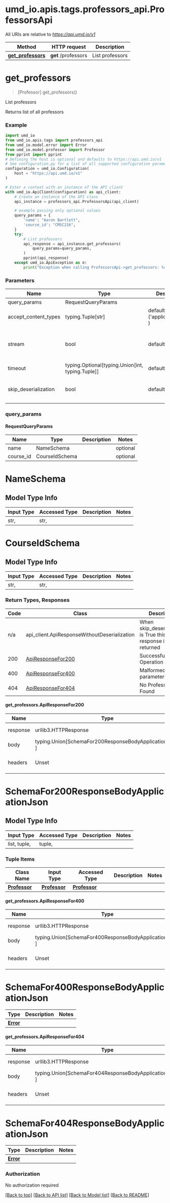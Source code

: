 <a name="__pageTop"></a>
# umd_io.apis.tags.professors_api.ProfessorsApi

All URIs are relative to *https://api.umd.io/v1*

Method | HTTP request | Description
------------- | ------------- | -------------
[**get_professors**](#get_professors) | **get** /professors | List professors

# **get_professors**
<a name="get_professors"></a>
> [Professor] get_professors()

List professors

Returns list of all professors

### Example

```python
import umd_io
from umd_io.apis.tags import professors_api
from umd_io.model.error import Error
from umd_io.model.professor import Professor
from pprint import pprint
# Defining the host is optional and defaults to https://api.umd.io/v1
# See configuration.py for a list of all supported configuration parameters.
configuration = umd_io.Configuration(
    host = "https://api.umd.io/v1"
)

# Enter a context with an instance of the API client
with umd_io.ApiClient(configuration) as api_client:
    # Create an instance of the API class
    api_instance = professors_api.ProfessorsApi(api_client)

    # example passing only optional values
    query_params = {
        'name': "Aaron Bartlett",
        'course_id': "CMSC216",
    }
    try:
        # List professors
        api_response = api_instance.get_professors(
            query_params=query_params,
        )
        pprint(api_response)
    except umd_io.ApiException as e:
        print("Exception when calling ProfessorsApi->get_professors: %s\n" % e)
```
### Parameters

Name | Type | Description  | Notes
------------- | ------------- | ------------- | -------------
query_params | RequestQueryParams | |
accept_content_types | typing.Tuple[str] | default is ('application/json', ) | Tells the server the content type(s) that are accepted by the client
stream | bool | default is False | if True then the response.content will be streamed and loaded from a file like object. When downloading a file, set this to True to force the code to deserialize the content to a FileSchema file
timeout | typing.Optional[typing.Union[int, typing.Tuple]] | default is None | the timeout used by the rest client
skip_deserialization | bool | default is False | when True, headers and body will be unset and an instance of api_client.ApiResponseWithoutDeserialization will be returned

### query_params
#### RequestQueryParams

Name | Type | Description  | Notes
------------- | ------------- | ------------- | -------------
name | NameSchema | | optional
course_id | CourseIdSchema | | optional


# NameSchema

## Model Type Info
Input Type | Accessed Type | Description | Notes
------------ | ------------- | ------------- | -------------
str,  | str,  |  | 

# CourseIdSchema

## Model Type Info
Input Type | Accessed Type | Description | Notes
------------ | ------------- | ------------- | -------------
str,  | str,  |  | 

### Return Types, Responses

Code | Class | Description
------------- | ------------- | -------------
n/a | api_client.ApiResponseWithoutDeserialization | When skip_deserialization is True this response is returned
200 | [ApiResponseFor200](#get_professors.ApiResponseFor200) | Successful Operation
400 | [ApiResponseFor400](#get_professors.ApiResponseFor400) | Malformed query parameters
404 | [ApiResponseFor404](#get_professors.ApiResponseFor404) | No Professors Found

#### get_professors.ApiResponseFor200
Name | Type | Description  | Notes
------------- | ------------- | ------------- | -------------
response | urllib3.HTTPResponse | Raw response |
body | typing.Union[SchemaFor200ResponseBodyApplicationJson, ] |  |
headers | Unset | headers were not defined |

# SchemaFor200ResponseBodyApplicationJson

## Model Type Info
Input Type | Accessed Type | Description | Notes
------------ | ------------- | ------------- | -------------
list, tuple,  | tuple,  |  | 

### Tuple Items
Class Name | Input Type | Accessed Type | Description | Notes
------------- | ------------- | ------------- | ------------- | -------------
[**Professor**]({{complexTypePrefix}}Professor.md) | [**Professor**]({{complexTypePrefix}}Professor.md) | [**Professor**]({{complexTypePrefix}}Professor.md) |  | 

#### get_professors.ApiResponseFor400
Name | Type | Description  | Notes
------------- | ------------- | ------------- | -------------
response | urllib3.HTTPResponse | Raw response |
body | typing.Union[SchemaFor400ResponseBodyApplicationJson, ] |  |
headers | Unset | headers were not defined |

# SchemaFor400ResponseBodyApplicationJson
Type | Description  | Notes
------------- | ------------- | -------------
[**Error**](../../models/Error.md) |  | 


#### get_professors.ApiResponseFor404
Name | Type | Description  | Notes
------------- | ------------- | ------------- | -------------
response | urllib3.HTTPResponse | Raw response |
body | typing.Union[SchemaFor404ResponseBodyApplicationJson, ] |  |
headers | Unset | headers were not defined |

# SchemaFor404ResponseBodyApplicationJson
Type | Description  | Notes
------------- | ------------- | -------------
[**Error**](../../models/Error.md) |  | 


### Authorization

No authorization required

[[Back to top]](#__pageTop) [[Back to API list]](../../../README.md#documentation-for-api-endpoints) [[Back to Model list]](../../../README.md#documentation-for-models) [[Back to README]](../../../README.md)

